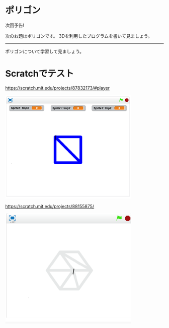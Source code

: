 # ポリゴン

次回予告!

次のお題はポリゴンです。
3Dを利用したプログラムを書いて見ましょう。


----------

ポリゴンについて学習して見ましょう。

# Scratchでテスト
https://scratch.mit.edu/projects/87832173/#player

![](sample.png)


https://scratch.mit.edu/projects/88155875/

![](sample2.png)